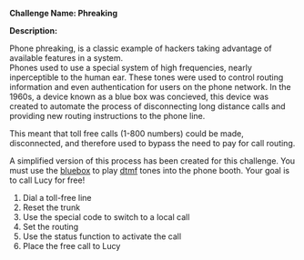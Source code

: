 **Challenge Name: Phreaking**

**Description:**

Phone phreaking, is a classic example of hackers taking advantage of available features in a system.  
Phones used to use a special system of high frequencies, nearly inperceptible to the human ear. These tones were used to control routing information and even authentication for users on the phone network. In the 1960s, a device known as a blue box was concieved, this device was created to automate the process of disconnecting long distance calls and providing new routing instructions to the phone line.

This meant that toll free calls (1-800 numbers) could be made, disconnected, and therefore used to bypass the need to pay for call routing.

A simplified version of this process has been created for this challenge. You must use the [bluebox](https://en.wikipedia.org/wiki/Blue_box) to play [dtmf](https://en.wikipedia.org/wiki/DTMF_signaling) tones into the phone booth. Your goal is to call Lucy for free!

1. Dial a toll-free line
2. Reset the trunk 
3. Use the special code to switch to a local call
4. Set the routing
5. Use the status function to activate the call
6. Place the free call to Lucy
